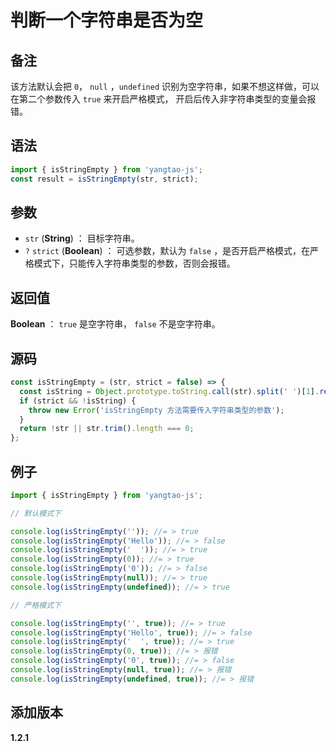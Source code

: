 # 判断一个字符串是否为空

## 备注

该方法默认会把 `0`， `null` ，`undefined` 识别为空字符串，如果不想这样做，可以在第二个参数传入 `true` 来开启严格模式，
开启后传入非字符串类型的变量会报错。

## 语法

```js
import { isStringEmpty } from 'yangtao-js';
const result = isStringEmpty(str, strict);
```

## 参数

- `str` (**String**) ： 目标字符串。
- `?` `strict` (**Boolean**) ： 可选参数，默认为 `false` ，是否开启严格模式，在严格模式下，只能传入字符串类型的参数，否则会报错。

## 返回值

**Boolean** ： `true` 是空字符串， `false` 不是空字符串。

## 源码

```js
const isStringEmpty = (str, strict = false) => {
  const isString = Object.prototype.toString.call(str).split(' ')[1].replace(']', '') === 'String';
  if (strict && !isString) {
    throw new Error('isStringEmpty 方法需要传入字符串类型的参数');
  }
  return !str || str.trim().length === 0;
};
```

## 例子

```js
import { isStringEmpty } from 'yangtao-js';

// 默认模式下

console.log(isStringEmpty('')); //= > true
console.log(isStringEmpty('Hello')); //= > false
console.log(isStringEmpty('  ')); //= > true
console.log(isStringEmpty(0)); //= > true
console.log(isStringEmpty('0')); //= > false
console.log(isStringEmpty(null)); //= > true
console.log(isStringEmpty(undefined)); //= > true

// 严格模式下

console.log(isStringEmpty('', true)); //= > true
console.log(isStringEmpty('Hello', true)); //= > false
console.log(isStringEmpty('  ', true)); //= > true
console.log(isStringEmpty(0, true)); //= > 报错
console.log(isStringEmpty('0', true)); //= > false
console.log(isStringEmpty(null, true)); //= > 报错
console.log(isStringEmpty(undefined, true)); //= > 报错
```

## 添加版本

**1.2.1**
